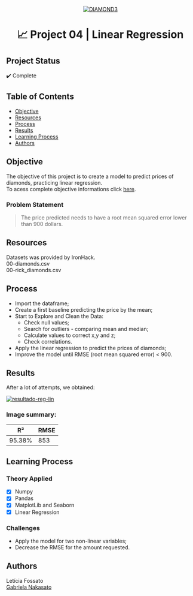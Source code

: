 <p align="center"><a href="https://imgbb.com/"><img src="https://i.ibb.co/s5zqxjj/DIAMOND3.png" alt="DIAMOND3" border="0"></a><br /><a target='_blank' href='https://pt-br.imgbb.com/'></a></p>
<h1 align="center">📈 Project 04 | Linear Regression </h1>

## Project Status
:heavy_check_mark: Complete

## Table of Contents 
- [Objective](#objective)
- [Resources](#Resources)
- [Process](#Process)
- [Results](#Results)
- [Learning Process](#Learning-Process)
- [Authors](#Authors)

## Objective
The objective of this project is to create a model to predict prices of diamonds, practicing linear regression.<br>
To acess complete objective informations click <a href="https://drive.google.com/file/d/1SR_lkpSamfoPeFckpfvM4PskhPhkzA3l/view?usp=sharing">here</a>.

### Problem Statement
> The price predicted needs to have a root mean squared error lower than 900 dollars.

## Resources
Datasets was provided by IronHack. <br>
00-diamonds.csv<br>
00-rick_diamonds.csv<br>

## Process
- Import the dataframe;
- Create a first baseline predicting the price by the mean;
- Start to Explore and Clean the Data:
     - Check null values;
     - Search for outliers - comparing mean and median;
     - Calculate values to correct x,y and z;
     - Check correlations.
- Apply the linear regression to predict the prices of diamonds;
- Improve the model until RMSE (root mean squared error) < 900.

## Results
After a lot of attempts, we obtained:

<a href="https://ibb.co/SBP2gFW"><img src="https://i.ibb.co/yqXDCHG/resultado-reg-lin.jpg" alt="resultado-reg-lin" border="0"></a><br /><a target='_blank' href='https://pt-br.imgbb.com/'></a>
 ### Image summary:
|    R²   |  RMSE  |
|  -----  | -------|
| 95.38%  |    853 |
     
## Learning Process

### Theory Applied
- [x] Numpy
- [x] Pandas
- [x] MatplotLib and Seaborn
- [x] Linear Regression

### Challenges
- Apply the model for two non-linear variables;
- Decrease the RMSE for the amount requested.
 
## Authors
Letícia Fossato <br>
[Gabriela Nakasato](https://github.com/gabrielanakasato)
